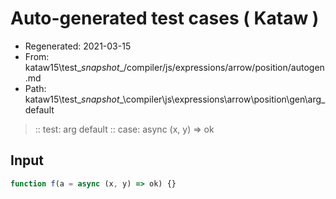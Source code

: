 # Auto-generated test cases ( Kataw )
- Regenerated: 2021-03-15
- From: kataw15\test\__snapshot__/compiler/js/expressions/arrow/position/autogen.md
- Path: kataw15\test\__snapshot__\compiler\js\expressions\arrow\position\gen\arg_default
> :: test: arg default
> :: case: async (x, y) => ok
## Input

`````js
function f(a = async (x, y) => ok) {}
`````
